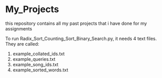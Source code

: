 # My_Projects

this repository contains all my past projects that i have done for my assignments 

To run Radix_Sort_Counting_Sort_Binary_Search.py, it needs 4 text files. They are called:
1. example_collated_ids.txt
2. example_queries.txt
3. example_song_ids.txt
4. example_sorted_words.txt

